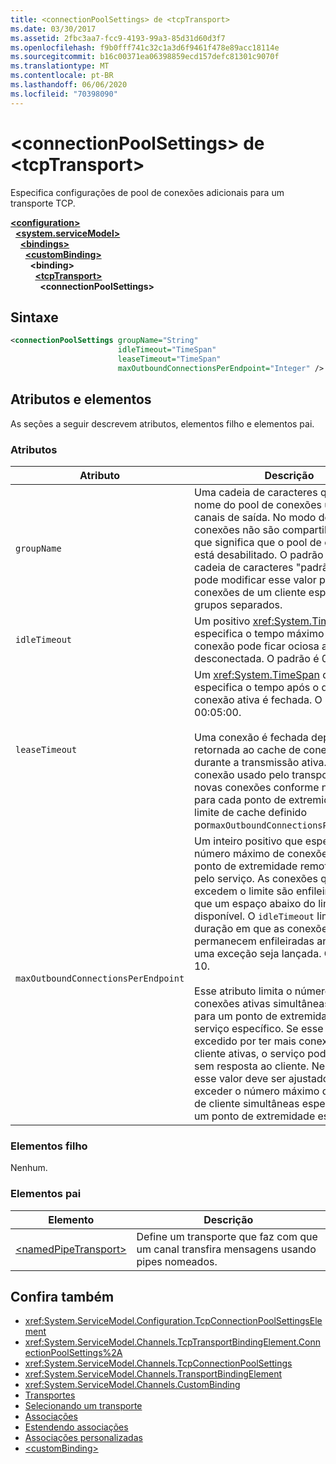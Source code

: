 ```yaml
---
title: <connectionPoolSettings> de <tcpTransport>
ms.date: 03/30/2017
ms.assetid: 2fbc3aa7-fcc9-4193-99a3-85d31d60d3f7
ms.openlocfilehash: f9b0fff741c32c1a3d6f9461f478e89acc18114e
ms.sourcegitcommit: b16c00371ea06398859ecd157defc81301c9070f
ms.translationtype: MT
ms.contentlocale: pt-BR
ms.lasthandoff: 06/06/2020
ms.locfileid: "70398090"
---
```

# <a name="connectionpoolsettings-of-tcptransport"></a>\<connectionPoolSettings> de \<tcpTransport>
Especifica configurações de pool de conexões adicionais para um transporte TCP.  
  
[**\<configuration>**](../configuration-element.md)\
&nbsp;&nbsp;[**\<system.serviceModel>**](system-servicemodel.md)\
&nbsp;&nbsp;&nbsp;&nbsp;[**\<bindings>**](bindings.md)\
&nbsp;&nbsp;&nbsp;&nbsp;&nbsp;&nbsp;[**\<customBinding>**](custombinding.md)\
&nbsp;&nbsp;&nbsp;&nbsp;&nbsp;&nbsp;&nbsp;&nbsp;**\<binding>**\
&nbsp;&nbsp;&nbsp;&nbsp;&nbsp;&nbsp;&nbsp;&nbsp;&nbsp;&nbsp;[**\<tcpTransport>**](tcptransport.md)\
&nbsp;&nbsp;&nbsp;&nbsp;&nbsp;&nbsp;&nbsp;&nbsp;&nbsp;&nbsp;&nbsp;&nbsp;**\<connectionPoolSettings>**  
  
## <a name="syntax"></a>Sintaxe  
  
```xml  
<connectionPoolSettings groupName="String"
                        idleTimeout="TimeSpan"
                        leaseTimeout="TimeSpan"
                        maxOutboundConnectionsPerEndpoint="Integer" />
```  
  
## <a name="attributes-and-elements"></a>Atributos e elementos  
 As seções a seguir descrevem atributos, elementos filho e elementos pai.  
  
### <a name="attributes"></a>Atributos  
  
|Atributo|Descrição|  
|---------------|-----------------|  
|`groupName`|Uma cadeia de caracteres que define o nome do pool de conexões usado para canais de saída. No modo de fluxo, as conexões não são compartilhadas, o que significa que o pool de conexões está desabilitado. O padrão é uma cadeia de caracteres "padrão". Você pode modificar esse valor para isolar as conexões de um cliente específico em grupos separados.|  
|`idleTimeout`|Um positivo <xref:System.TimeSpan> que especifica o tempo máximo que a conexão pode ficar ociosa antes de ser desconectada. O padrão é 00:02:00.|  
|`leaseTimeout`|Um <xref:System.TimeSpan> que especifica o tempo após o qual uma conexão ativa é fechada. O padrão é 00:05:00.<br /><br /> Uma conexão é fechada depois de ser retornada ao cache de conexão e não durante a transmissão ativa. O cache de conexão usado pelo transporte TCP cria novas conexões conforme necessário para cada ponto de extremidade, até o limite de cache definido por`maxOutboundConnectionsPerEndpoint.`|  
|`maxOutboundConnectionsPerEndpoint`|Um inteiro positivo que especifica o número máximo de conexões com um ponto de extremidade remoto iniciado pelo serviço. As conexões que excedem o limite são enfileiradas até que um espaço abaixo do limite fique disponível. O `idleTimeout` limita a duração em que as conexões permanecem enfileiradas antes que uma exceção seja lançada. O padrão é 10.<br /><br /> Esse atributo limita o número de conexões ativas simultâneas do cliente para um ponto de extremidade de serviço específico. Se esse valor for excedido por ter mais conexões de cliente ativas, o serviço poderá parecer sem resposta ao cliente. Nesse caso, esse valor deve ser ajustado para exceder o número máximo de conexões de cliente simultâneas esperadas para um ponto de extremidade específico.|  
  
### <a name="child-elements"></a>Elementos filho  
 Nenhum.  
  
### <a name="parent-elements"></a>Elementos pai  
  
|Elemento|Descrição|  
|-------------|-----------------|  
|[\<namedPipeTransport>](namedpipetransport.md)|Define um transporte que faz com que um canal transfira mensagens usando pipes nomeados.|  
  
## <a name="see-also"></a>Confira também

- <xref:System.ServiceModel.Configuration.TcpConnectionPoolSettingsElement>
- <xref:System.ServiceModel.Channels.TcpTransportBindingElement.ConnectionPoolSettings%2A>
- <xref:System.ServiceModel.Channels.TcpConnectionPoolSettings>
- <xref:System.ServiceModel.Channels.TransportBindingElement>
- <xref:System.ServiceModel.Channels.CustomBinding>
- [Transportes](../../../wcf/feature-details/transports.md)
- [Selecionando um transporte](../../../wcf/feature-details/choosing-a-transport.md)
- [Associações](../../../wcf/bindings.md)
- [Estendendo associações](../../../wcf/extending/extending-bindings.md)
- [Associações personalizadas](../../../wcf/extending/custom-bindings.md)
- [\<customBinding>](custombinding.md)
